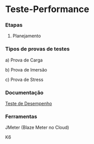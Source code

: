 # Teste-Performance

### Etapas

1) Planejamento

### Tipos de provas de testes

a) Prova de Carga

b) Prova de Imersão

c) Prova de Stress

### Documentação

[Teste de Desempenho](http://www.linhadecodigo.com.br/artigo/3256/teste-de-desempenho-conceitos-objetivos-e-aplicacao-parte-1.aspx)

### Ferramentas

JMeter (Blaze Meter no Cloud)

K6
